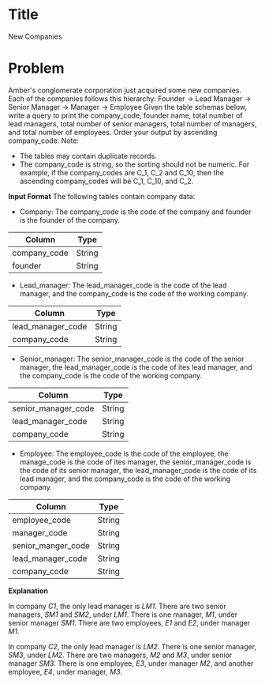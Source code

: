 ﻿
# Title
New Companies

# Problem
Amber's conglomerate corporation just acquired some new companies.
Each of the companies follows this hierarchy:
Founder -> Lead Manager -> Senior Manager -> Manager -> Employee
Given the table schemas below, write a query to print the company_code, founder name, total number of lead managers, total number of senior managers, total number of managers, and total number of employees.
Order your output by ascending company_code.
Note:
* The tables may contain duplicate records.
* The company_code is string, so the sorting should not be numeric. For example, if the company_codes are C_1, C_2 and C_10, then the ascending company_codes will be C_1, C_10, and C_2. 

**Input Format**
The following tables contain company data:
* Company: The company_code is the code of the company and founder is the founder of the company.

|Column|Type|
|---|---|
|company_code|String|
|founder|String|

* Lead_manager: The lead_manager_code is the code of the lead manager, and the company_code is the code of the working company.

|Column|Type|
|---|---|
|lead_manager_code|String|
|company_code|String|

* Senior_manager: The senior_manager_code is the code of the senior manager, the lead_manager_code is the code of ites lead manager, and the company_code is the code of the working company.

|Column|Type|
|---|---|
|senior_manager_code|String|
|lead_manager_code|String|
|company_code|String|

* Employee: The employee_code is the code of the employee, the manage_code is the code of ites manager, the senior_manager_code is the code of its senior manager, the lead_manager_code is the code of its lead manager, and the company_code is the code of the working company.

|Column|Type|
|---|---|
|employee_code|String|
|manager_code|String|
|senior_manger_code|String|
|lead_manager_code|String|
|company_code|String|

**Explanation**

In company  _C1_, the only lead manager is  _LM1_. There are two senior managers,  _SM1_  and  _SM2_, under  _LM1_. There is one manager,  _M1_, under senior manager  _SM1_. There are two employees,  _E1_  and  _E2_, under manager  _M1_.

In company  _C2_, the only lead manager is  _LM2_. There is one senior manager,  _SM3_, under  _LM2_. There are two managers,  _M2_  and  _M3_, under senior manager  _SM3_. There is one employee,  _E3_, under manager  _M2_, and another employee,  _E4_, under manager,  _M3_.

